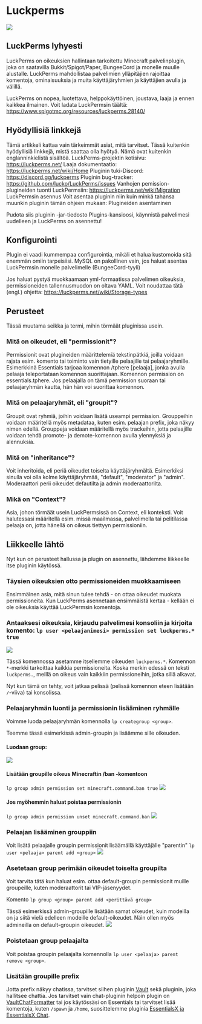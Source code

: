 # Luckperms
![](https://docs.bittivirta.fi/assets/docs/img/crisp/luckperms_yojx8p.webp)

## LuckPerms lyhyesti​
LuckPerms on oikeuksien hallintaan tarkoitettu Minecraft palvelinplugin, joka on saatavilla Bukkit/Spigot/Paper, BungeeCord ja monelle muulle alustalle. LuckPerms mahdollistaa palvelimien ylläpitäjien rajoittaa komentoja, ominaisuuksia ja muita käyttäjäryhmien ja käyttäjien avulla ja välillä.

LuckPerms on nopea, luotettava, helppokäyttöinen, joustava, laaja ja ennen kaikkea ilmainen. Voit ladata LuckPermsin täältä:
https://www.spigotmc.org/resources/luckperms.28140/

## Hyödyllisiä linkkejä​
Tämä artikkeli kattaa vain tärkeimmät asiat, mitä tarvitset. Tässä kuitenkin hyödyllisiä linkkejä, mistä saattaa olla hyötyä. Nämä ovat kuitenkin englanninkielistä sisältöä.
LuckPerms-projektin kotisivu: https://luckperms.net/
Laaja dokumentaatio: https://luckperms.net/wiki/Home
Pluginin tuki-Discord: https://discord.gg/luckperms
Pluginin bug-tracker: https://github.com/lucko/LuckPerms/issues
Vanhojen pemission-plugineiden tuonti LuckPermsiin: https://luckperms.net/wiki/Migration
LuckPermsin asennus​
Voit asentaa pluginin niin kuin minkä tahansa muunkin pluginin tämän ohjeen mukaan: Plugineiden asentaminen

Pudota siis pluginin -jar-tiedosto Plugins-kansioosi, käynnistä palvelimesi uudelleen ja LuckPerms on asennettu!

## Konfigurointi​
Plugin ei vaadi kummempaa configurointia, mikäli et halua kustomoida sitä enemmän omiin tarpeisiisi. MySQL on pakollinen vain, jos haluat asentaa LuckPermsin monelle palvelimelle (BungeeCord-tyyli)

Jos haluat pystyä muokkaamaan yml-formaatissa palvelimen oikeuksia, permissioneiden tallennusmuodon on oltava YAML. Voit noudattaa tätä (engl.) ohjetta: https://luckperms.net/wiki/Storage-types

## Perusteet​
Tässä muutama seikka ja termi, mihin törmäät pluginissa usein.
### Mitä on oikeudet, eli "permissionit"?​
Permissionit ovat plugineiden määrittelemiä tekstinpätkiä, joilla voidaan rajata esim. komento tai toiminto vain tietyille pelaajille tai pelaajaryhmille. Esimerkkinä Essentials tarjoaa komennon /tphere [pelaaja], jonka avulla pelaaja teleportataan komennon suorittajaan. Komennon permission on essentials.tphere. Jos pelaajalla on tämä permission suoraan tai pelaajaryhmän kautta, hän hän voi suorittaa komennon.

### Mitä on pelaajaryhmät, eli "groupit"?​
Groupit ovat ryhmiä, joihin voidaan lisätä useampi permission. Grouppeihin voidaan määritellä myös metadataa, kuten esim. pelaajan prefix, joka näkyy nimen edellä. Grouppeja voidaan määritellä myös trackeihin, jotta pelaajille voidaan tehdä promote- ja demote-komennon avulla ylennyksiä ja alennuksia.

### Mitä on "inheritance"?​
Voit inheritoida, eli periä oikeudet toiselta käyttäjäryhmältä. Esimerkiksi sinulla voi olla kolme käyttäjäryhmää, "default", "moderator" ja "admin". Moderaattori perii oikeudet defautilta ja admin moderaattorilta.

### Mikä on "Context"?​
Asia, johon törmäät usein LuckPermsissä on Context, eli konteksti. Voit halutessasi määritellä esim. missä maailmassa, palvelimella tai pelitilassa pelaaja on, jotta hänellä on oikeus tiettyyn permissioniin.

## Liikkeelle lähtö​
Nyt kun on perusteet hallussa ja plugin on asennettu, lähdemme liikkeelle itse pluginin käytössä.

### Täysien oikeuksien otto permissioneiden muokkaamiseen​
Ensimmäinen asia, mitä sinun tulee tehdä - on ottaa oikeudet muokata permissioneita. Kun LuckPerms asennetaan ensimmäistä kertaa - kellään ei ole oikeuksia käyttää LuckPermsin komentoja.

### Antaaksesi oikeuksia, kirjaudu palvelimesi konsoliin ja kirjoita komento: `lp user <pelaajanimesi> permission set luckperms.* true`
![](https://docs.bittivirta.fi/assets/docs/img/crisp/1624735639756_1sbtq45.webp)

Tässä komennossa asetamme itsellemme oikeuden `luckperms.*`. Komennon `*`-merkki tarkoittaa kaikkia permissioneita. Koska merkin edessä on teksti `luckperms.`, meillä on oikeus vain kaikkiin permissioneihin, jotka sillä alkavat.

Nyt kun tämä on tehty, voit jatkaa pelissä (pelissä komennon eteen lisätään `/`-viiva) tai konsolissa.

### Pelaajaryhmän luonti ja permissionin lisääminen ryhmälle​
Voimme luoda pelaajaryhmän komennolla `lp creategroup <group>`.

Teemme tässä esimerkissä admin-groupin ja lisäämme sille oikeuden.

#### Luodaan group:
![](https://docs.bittivirta.fi/assets/docs/img/crisp/1624739218226_ph7tsk.webp)

#### Lisätään groupille oikeus Minecraftin /ban -komentoon
`lp group admin permission set minecraft.command.ban true`
![](https://docs.bittivirta.fi/assets/docs/img/crisp/1624739267750_1uckk7w.webp)

#### Jos myöhemmin haluat poistaa permissionin
`lp group admin permission unset minecraft.command.ban`
![](https://docs.bittivirta.fi/assets/docs/img/crisp/1624739408229_1u6sslw.webp)

### Pelaajan lisääminen grouppiin​
Voit lisätä pelaajalle groupin permissionit lisäämällä käyttäjälle "parentin"
`lp user <pelaaja> parent add <group>`
![](https://docs.bittivirta.fi/assets/docs/img/crisp/1624739533449_62mxe3.webp)

### Asetetaan group perimään oikeudet toiselta groupilta​
Voit tarvita tätä kun haluat esim. ottaa default-groupin permissionit muille groupeille, kuten moderaattorit tai VIP-jäsenyydet.

Komento `lp group <group> parent add <perittävä group>`

Tässä esimerkissä admin-groupille lisätään samat oikeudet, kuin modeilla on ja siitä vielä edelleen modeille default-oikeudet. Näin ollen myös admineilla on default-groupin oikeudet.
![](https://docs.bittivirta.fi/assets/docs/img/crisp/1624743824105_1ly3cop.webp)

### Poistetaan group pelaajalta​
Voit poistaa groupin pelaajalta komennolla `lp user <pelaaja> parent remove <group>`.

### Lisätään groupille prefix​
Jotta prefix näkyy chatissa, tarvitset siihen pluginin [Vault](https://dev.bukkit.org/projects/vault) sekä pluginin, joka hallitsee chattia. Jos tarvitset vain chat-pluginin helpoin plugin on  [VaultChatFormatter](https://www.spigotmc.org/resources/vaultchatformatter.49016/) tai jos käytössäsi on Essentials tai tarvitset lisää komentoja, kuten `/spawn` ja `/home`, suosittelemme pluginia  [EssentialsX ja EssentialsX Chat](https://essentialsx.net/downloads.html).

